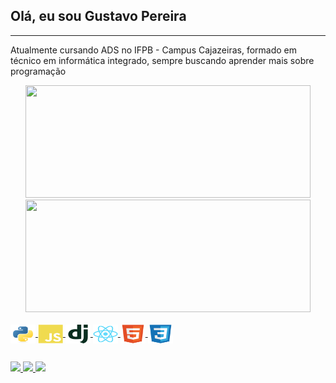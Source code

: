 ## Olá, eu sou Gustavo Pereira
<hr>
<p>Atualmente cursando ADS no IFPB - Campus Cajazeiras, formado em técnico em informática integrado, sempre buscando aprender mais sobre programação</p>

<div align="center">
  <a href="https://github.com/GustavoPMarcena">
  <img height="180em" width="456.92em" src="https://github-readme-stats.vercel.app/api?username=GustavoPMarcena&show_icons=true&theme=nightowl&include_all_commits=true&count_private=true"/> 
  <img height="180em" width="456.92em" src="https://github-readme-stats.vercel.app/api/top-langs/?username=GustavoPMarcena&layout=compact&langs_count=7&theme=nightowl"/> 
</div>

<div style="display: inline_block"><br>
  <img align="center" alt="GustavoPMarcena_Python" height="30" width="40" src="https://raw.githubusercontent.com/devicons/devicon/master/icons/python/python-original.svg">
  <img align="center" alt="GustavoPMarcena_JS" height="30" width="40" src="https://raw.githubusercontent.com/devicons/devicon/master/icons/javascript/javascript-plain.svg">
  <img align="center" alt="GustavoPMarcena_Django" height="30" width="40" src="https://raw.githubusercontent.com/devicons/devicon/master/icons/django/django-plain.svg"> 
  <img align="center" alt="GustavoPMarcena_React" height="30" width="40" src="https://raw.githubusercontent.com/devicons/devicon/master/icons/react/react-original.svg"> 
  <img align="center" alt="GustavoPMarcena_HTML" height="30" width="40" src="https://raw.githubusercontent.com/devicons/devicon/master/icons/html5/html5-original.svg"> 
  <img align="center" alt="GustavoPMarcena_CSS" height="30" width="40" src="https://raw.githubusercontent.com/devicons/devicon/master/icons/css3/css3-original.svg">
</div>
 
##

<div style="center">
  <a href="https://www.instagram.com/gustavopereiramarcena/" target="_blank">
    <img src="https://img.shields.io/badge/-Instagram-%23E4405F?style=for-the-badge&logo=instagram&logoColor=white" target="_blank">
  </a>
  <a href = "gustavopereira4080@gmail.com">
    <img src="https://img.shields.io/badge/-Gmail-%23333?style=for-the-badge&logo=gmail&logoColor=white" target ="_blank">
  </a> 
  <a href="https://www.youtube.com/@gwsta1796/featured" target="_blank">
    <img src="https://img.shields.io/badge/YouTube-FF0000?style=for-the-badge&logo=youtube&logoColor=white" target="_blank">
  </a>
</div>

